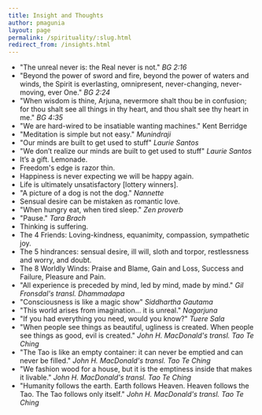 ```yaml
---
title: Insight and Thoughts
author: pmagunia
layout: page
permalink: /spirituality/:slug.html
redirect_from: /insights.html
---
```

- "The unreal never is: the Real never is not." *BG 2:16*
- "Beyond the power of sword and fire, beyond the power of waters and winds, the Spirit is everlasting, omnipresent, never-changing, never-moving, ever One." *BG 2:24*
- "When wisdom is thine, Arjuna, nevermore shalt thou be in confusion; for thou shalt see all things in thy heart, and thou shalt see thy heart in me." *BG 4:35*
- "We are hard-wired to be insatiable wanting machines." Kent Berridge
- "Meditation is simple but not easy." *Munindraji*
- "Our minds are built to get used to stuff" *Laurie Santos*
- "We don’t realize our minds are built to get used to stuff" *Laurie Santos*
- It’s a gift. Lemonade.
- Freedom's edge is razor thin.
- Happiness is never expecting we will be happy again.
- Life is ultimately unsatisfactory [lottery winners].
- "A picture of a dog is not the dog." *Nannette*
- Sensual desire can be mistaken as romantic love.
- "When hungry eat, when tired sleep." *Zen proverb*
- "Pause." *Tara Brach*
- Thinking is suffering.
- The 4 Friends: Loving-kindness, equanimity, compassion, sympathetic joy.
- The 5 hindrances: sensual desire, ill will, sloth and torpor, restlessness and worry, and doubt.
- The 8 Worldly Winds: Praise and Blame, Gain and Loss, Success and Failure, Pleasure and Pain.
- "All experience is preceded by mind, led by mind, made by mind." *Gil Fronsdal's transl. Dhammadapa*
- "Consciousness is like a magic show" *Siddhartha Gautama*
- "This world arises from imagination... it is unreal." *Nagarjuna*
- "If you had everything you need, would you know?" *Tuere Sala*
- "When people see things as beautiful, ugliness is created. When people see things as good, evil is created." *John H. MacDonald's transl. Tao Te Ching*
- "The Tao is like an empty container: it can never be emptied and can never be filled." *John H. MacDonald's transl. Tao Te Ching*
- "We fashion wood for a house, but it is the emptiness inside that makes it livable." *John H. MacDonald's transl. Tao Te Ching*
- "Humanity follows the earth. Earth follows Heaven. Heaven follows the Tao. The Tao follows only itself." *John H. MacDonald's transl. Tao Te Ching*
